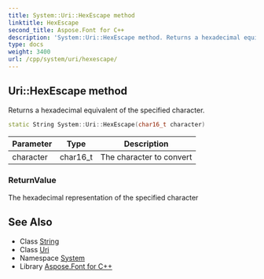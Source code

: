 ```yaml
---
title: System::Uri::HexEscape method
linktitle: HexEscape
second_title: Aspose.Font for C++
description: 'System::Uri::HexEscape method. Returns a hexadecimal equivalent of the specified character in C++.'
type: docs
weight: 3400
url: /cpp/system/uri/hexescape/
---
```

## Uri::HexEscape method


Returns a hexadecimal equivalent of the specified character.

```cpp
static String System::Uri::HexEscape(char16_t character)
```


| Parameter | Type | Description |
| --- | --- | --- |
| character | char16_t | The character to convert |

### ReturnValue

The hexadecimal representation of the specified character

## See Also

* Class [String](../../string/)
* Class [Uri](../)
* Namespace [System](../../)
* Library [Aspose.Font for C++](../../../)
